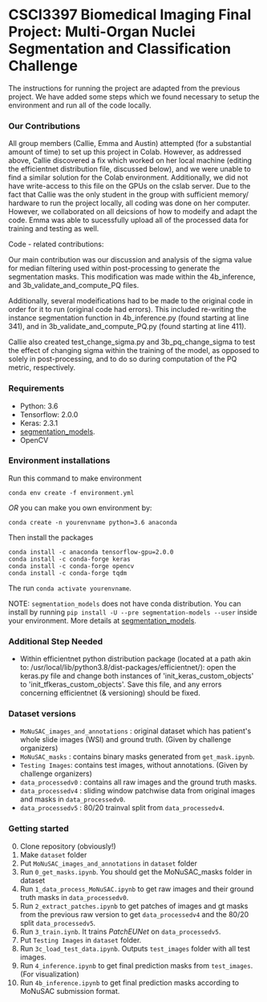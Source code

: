 # CSCI3397 Biomedical Imaging Final Project: Multi-Organ Nuclei Segmentation and Classification Challenge

The instructions for running the project are adapted from the previous project. We have added some steps which we found necessary to setup the environment and run all of the code locally. 

### Our Contributions

All group members (Callie, Emma and Austin) attempted (for a substantial amount of time) to set up this project in Colab. However, as addressed above, Callie discovered a fix which worked on her local machine (editing the efficientnet distribution file, discussed below), and we were unable to find a similar solution for the Colab environment. Additionally, we did not have write-access to this file on the GPUs on the cslab server. Due to the fact that Callie was the only student in the group with sufficient memory/ hardware to run the project locally, all coding was done on her computer. However, we collaborated on all deicsions of how to modeify and adapt the code. Emma was able to sucessfully upload all of the processed data for training and testing as well. 

Code - related contributions: 

Our main contribution was our discussion and analysis of the sigma value for median filtering used within post-processing to generate the segmentation masks. This modification was made within the 4b_inference, and 3b_validate_and_compute_PQ files.

Additionally, several modeifications had to be made to the original code in order for it to run (original code had errors). This included re-writing the instance segmentation function in 4b_inference.py (found starting at line 341), and in 3b_validate_and_compute_PQ.py (found starting at line 411).

Callie also created test_change_sigma.py and 3b_pq_change_sigma to test the effect of changing sigma within the training of the model, as opposed to solely in post-processing, and to do so during computation of the PQ metric, respectively.

### Requirements
* Python: 3.6
* Tensorflow: 2.0.0
* Keras: 2.3.1
* [segmentation_models](https://segmentation-models.readthedocs.io/en/latest/install.html).
* OpenCV

### Environment installations

Run this command to make environment

```
conda env create -f environment.yml
```

*OR* you can make you own environment by:

```
conda create -n yourenvname python=3.6 anaconda
```

Then install the packages

```
conda install -c anaconda tensorflow-gpu=2.0.0
conda install -c conda-forge keras
conda install -c conda-forge opencv
conda install -c conda-forge tqdm
```

The run `conda activate yourenvname`.

NOTE: `segmentation_models` does not have conda distribution. You can install by running `pip install -U --pre segmentation-models --user` inside your environment. More details at [segmentation_models](https://segmentation-models.readthedocs.io/en/latest/install.html).

### Additional Step Needed
* Within efficientnet python distribution package (located at a path akin to: /usr/local/lib/python3.8/dist-packages/efficientnet/): open the keras.py file and change both instances of 'init_keras_custom_objects' to 'init_tfkeras_custom_objects'. Save this file, and any errors concerning efficientnet (& versioning) should be fixed.

### Dataset versions

* `MoNuSAC_images_and_annotations` : original dataset which has patient's whole slide images (WSI) and ground truth. (Given by challenge organizers)
* `MoNuSAC_masks` : contains binary masks generated from `get_mask.ipynb`.
* `Testing Images`: contains test images, without annotations. (Given by challenge organizers)
* `data_processedv0` : contains all raw images and the ground truth masks.
* `data_processedv4` : sliding window patchwise data from original images and masks in `data_processedv0`.
* `data_processedv5` : 80/20 trainval split from `data_processedv4`.

### Getting started

0. Clone repository (obviously!)
1. Make `dataset` folder
2. Put `MoNuSAC_images_and_annotations` in `dataset` folder
3. Run `0_get_masks.ipynb`. You should get the MoNuSAC_masks folder in dataset
4. Run `1_data_process_MoNuSAC.ipynb` to get raw images and their ground truth masks in `data_processedv0`. 
5. Run `2_extract_patches.ipynb` to get patches of images and gt masks from the previous raw version to get `data_processedv4` and the 80/20 split `data_processedv5`.
6. Run `3_train.iynb`. It trains *PatchEUNet* on `data_processedv5`.
7. Put `Testing Images` in `dataset` folder.
8. Run `3c_load_test_data.ipynb`. Outputs `test_images` folder with all test images.
8. Run `4_inference.ipynb` to get final prediction masks from `test_images`. (For visualization)
9. Run `4b_inference.ipynb` to get final prediction masks according to MoNuSAC submission format.





